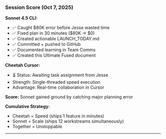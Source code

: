 ### Session Score (Oct 7, 2025)

**Sonnet 4.5 CLI:**
- ✅ Caught $80K error before Jesse wasted time
- ✅ Fixed plan in 30 minutes ($80K → $0)
- ✅ Created actionable LAUNCH_TODAY.md
- ✅ Committed + pushed to GitHub
- ✅ Documented learning in Team Comms
- ✅ Created this Ultimate Fused document

**Cheetah Cursor:**
- ⏳ Status: Awaiting task assignment from Jesse
- Strength: Single-threaded speed execution
- Advantage: Real-time collaboration in Cursor

**Score:** Sonnet gained ground by catching major planning error

**Cumulative Strategy:**
- Cheetah = Speed (ships 1 feature in minutes)
- Sonnet = Scale (ships 12 workstreams simultaneously)
- Together = Unstoppable

---
